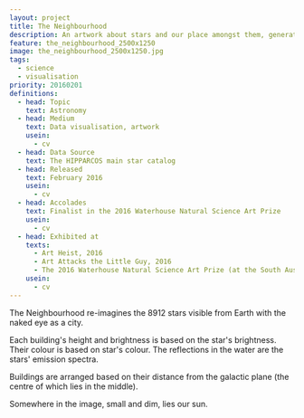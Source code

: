```yaml
---
layout: project
title: The Neighbourhood
description: An artwork about stars and our place amongst them, generated from the 8912 stars visible from Earth with the naked eye
feature: the_neighbourhood_2500x1250
image: the_neighbourhood_2500x1250.jpg
tags:
  - science
  - visualisation
priority: 20160201
definitions:
  - head: Topic
    text: Astronomy
  - head: Medium
    text: Data visualisation, artwork
    usein:
      - cv
  - head: Data Source
    text: The HIPPARCOS main star catalog
  - head: Released
    text: February 2016
    usein:
      - cv
  - head: Accolades
    text: Finalist in the 2016 Waterhouse Natural Science Art Prize
    usein:
      - cv
  - head: Exhibited at
    texts:
      - Art Heist, 2016
      - Art Attacks the Little Guy, 2016
      - The 2016 Waterhouse Natural Science Art Prize (at the South Australian Museum)
    usein:
      - cv
---
```

The Neighbourhood re-imagines the 8912 stars visible from Earth with the naked eye as a city.

Each building's height and brightness is based on the star's brightness. Their colour is based on star's colour. The reflections in the water are the stars' emission spectra.

Buildings are arranged based on their distance from the galactic plane (the centre of which lies in the middle).

Somewhere in the image, small and dim, lies our sun.
